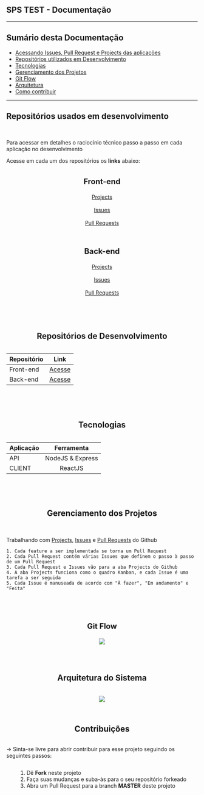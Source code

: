 ## SPS TEST - Documentação

<hr>
<h2>Sumário desta Documentação</h2>
<ul>
  <li><a href="#acess">Acessando Issues, Pull Request e Projects das aplicações</a></li>
  <li><a href="#repos">Repositórios utilizados em Desenvolvimento</a></li>
  <li><a href="#tecs">Tecnologias</a></li>
  <li><a href="#ger">Gerenciamento dos Projetos</a></li>
  <li><a href="#gf">Git Flow</a></li>
  <li><a href="#arq">Arquitetura</a></li>
  <li><a href="#contr">Como contribuir</a></li>
</ul>
<hr>

<div id="acess"></div>

## Repositórios usados em desenvolvimento 
<br>

<p>
    Para acessar em detalhes o raciocínio técnico passo a passo em cada aplicação no desenvolvimento
</p>
<p>
    Acesse em cada um dos repositórios os <b>links</b> abaixo:
</p>
<div style="display:flex; justify-content:center; align-items:center; flex-direction: column"> 
<p style="text-align: center; font-size: 20px;"> <b>Front-end</b></p>
        <a href="https://github.com/pedroluiznogueira/sps-react/projects/1">Projects</a> <br>
        <a href="https://github.com/pedroluiznogueira/sps-react/issues?q=is%3Aissue+is%3Aclosed">Issues</a> <br>
        <a href="https://github.com/pedroluiznogueira/sps-react/pulls?q=is%3Apr+is%3Aclosed">Pull Requests</a> <br>
</div>
<br>
<div style="display:flex; justify-content:center; align-items:center; flex-direction: column">
    <p style="text-align: center; font-size: 20px;"> <b>Back-end</b></p>
        <a href="https://github.com/pedroluiznogueira/sps-node/projects/1">Projects</a>  <br>
        <a href="https://github.com/pedroluiznogueira/sps-node/issues?q=is%3Aissue+is%3Aclosed">Issues</a> <br>
        <a href="https://github.com/pedroluiznogueira/sps-node/pulls?q=is%3Apr+is%3Aclosed">Pull Requests</a> <br>
<br>
<hr>
    
<div id="repos"></div>
    
## Repositórios de Desenvolvimento

| Repositório              |      Link          |
| :-------------------- | :-----------------------: |
| Front-end        |      <a href="https://github.com/pedroluiznogueira/sps-react">Acesse</a>        |
|   Back-end|     <a href="https://github.com/pedroluiznogueira/sps-node">Acesse</a>          |

<br>

<hr>
    
<div id="tecs"></div>
    
## Tecnologias

| Aplicação              |      Ferramenta          |
| :-------------------- | :-----------------------: |
| API        |      NodeJS & Express           |
|   CLIENT|     ReactJS          |
<br>

<hr>
    
<div id="ger"></div>
    
## Gerenciamento dos Projetos
<br>

<div>
    <p>Trabalhando com 
    <a href="">Projects</a>, 
    <a href="">Issues</a> e 
    <a href="">Pull Requests</a> do Github</p>

    1. Cada feature a ser implementada se torna um Pull Request
    2. Cada Pull Request contém várias Issues que definem o passo à passo de um Pull Request
    3. Cada Pull Request e Issues vão para a aba Projects do Github
    4. A aba Projects funciona como o quadro Kanban, e cada Issue é uma tarefa a ser seguida
    5. Cada Issue é manuseada de acordo com "À fazer", "Em andamento" e "Feita"
</div>
<br>
<hr>

<div id="gf"></div>
    
<p style="text-align: center; font-size: 20px;"> <b>Git Flow</b></p>
<img src="diagrams\gitflow.png">

<br>

<hr>
    
<div id="arq"></div>
    
## Arquitetura do Sistema
<br>

<img src="diagrams\architecture.jpeg">

<div id="contr"></div>
   
<hr>
    
## Contribuições

-> Sinta-se livre para abrir contribuir para esse projeto seguindo os seguintes passos:

1. Dê <b>Fork</b> neste projeto
2. Faça suas mudanças e suba-às para o seu repositório forkeado
3. Abra um Pull Request para a branch <b>MASTER</b> deste projeto

<hr>
    
</div>
